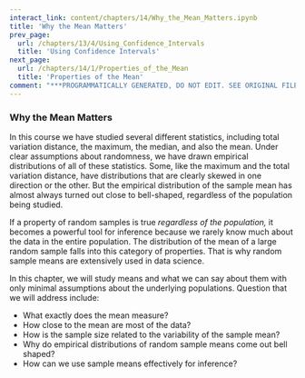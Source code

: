 ```yaml
---
interact_link: content/chapters/14/Why_the_Mean_Matters.ipynb
title: 'Why the Mean Matters'
prev_page:
  url: /chapters/13/4/Using_Confidence_Intervals
  title: 'Using Confidence Intervals'
next_page:
  url: /chapters/14/1/Properties_of_the_Mean
  title: 'Properties of the Mean'
comment: "***PROGRAMMATICALLY GENERATED, DO NOT EDIT. SEE ORIGINAL FILES IN /content***"
---
```


### Why the Mean Matters
In this course we have studied several different statistics, including total variation distance, the maximum, the median, and also the mean. Under clear assumptions about randomness, we have drawn empirical distributions of all of these statistics. Some, like the maximum and the total variation distance, have distributions that are clearly skewed in one direction or the other. But the empirical distribution of the sample mean has almost always turned out close to bell-shaped, regardless of the population being studied.

If a property of random samples is true *regardless of the population,* it becomes a powerful tool for inference because we rarely know much about the data in the entire population. The distribution of the mean of a large random sample falls into this category of properties. That is why random sample means are extensively used in data science.

In this chapter, we will study means and what we can say about them with only minimal assumptions about the underlying populations. Question that we will address include:

- What exactly does the mean measure?
- How close to the mean are most of the data?
- How is the sample size related to the variability of the sample mean?
- Why do empirical distributions of random sample means come out bell shaped?
- How can we use sample means effectively for inference?
